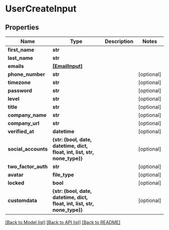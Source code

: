 # UserCreateInput


## Properties
Name | Type | Description | Notes
------------ | ------------- | ------------- | -------------
**first_name** | **str** |  | 
**last_name** | **str** |  | 
**emails** | [**[EmailInput]**](EmailInput.md) |  | 
**phone_number** | **str** |  | [optional] 
**timezone** | **str** |  | [optional] 
**password** | **str** |  | [optional] 
**level** | **str** |  | [optional] 
**title** | **str** |  | [optional] 
**company_name** | **str** |  | [optional] 
**company_url** | **str** |  | [optional] 
**verified_at** | **datetime** |  | [optional] 
**social_accounts** | **{str: (bool, date, datetime, dict, float, int, list, str, none_type)}** |  | [optional] 
**two_factor_auth** | **str** |  | [optional] 
**avatar** | **file_type** |  | [optional] 
**locked** | **bool** |  | [optional] 
**customdata** | **{str: (bool, date, datetime, dict, float, int, list, str, none_type)}** |  | [optional] 

[[Back to Model list]](../README.md#documentation-for-models) [[Back to API list]](../README.md#documentation-for-api-endpoints) [[Back to README]](../README.md)


